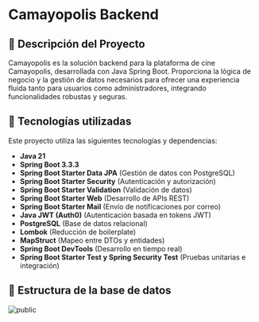 # Camayopolis Backend

## 🎥 Descripción del Proyecto  
Camayopolis es la solución backend para la plataforma de cine Camayopolis, desarrollada con Java Spring Boot. Proporciona la lógica de negocio y la gestión de datos necesarios para ofrecer una experiencia fluida tanto para usuarios como administradores, integrando funcionalidades robustas y seguras.

## 📘 Tecnologías utilizadas  
Este proyecto utiliza las siguientes tecnologías y dependencias:

- **Java 21**  
- **Spring Boot 3.3.3**  
- **Spring Boot Starter Data JPA** (Gestión de datos con PostgreSQL)  
- **Spring Boot Starter Security** (Autenticación y autorización)  
- **Spring Boot Starter Validation** (Validación de datos)  
- **Spring Boot Starter Web** (Desarrollo de APIs REST)  
- **Spring Boot Starter Mail** (Envío de notificaciones por correo)  
- **Java JWT (Auth0)** (Autenticación basada en tokens JWT)  
- **PostgreSQL** (Base de datos relacional)  
- **Lombok** (Reducción de boilerplate)  
- **MapStruct** (Mapeo entre DTOs y entidades)  
- **Spring Boot DevTools** (Desarrollo en tiempo real)  
- **Spring Boot Starter Test y Spring Security Test** (Pruebas unitarias e integración)  

## 📘 Estructura de la base de datos
![public](https://github.com/user-attachments/assets/b6099944-b48d-4d6c-8caf-c083a5816740)
